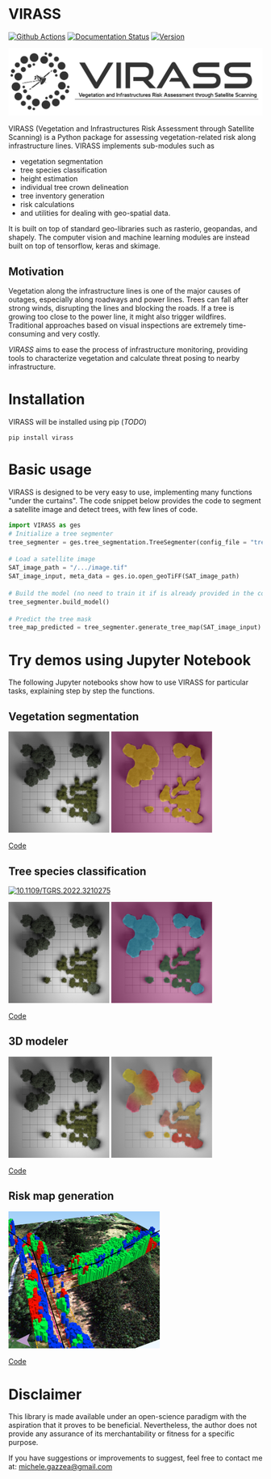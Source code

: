 # VIRASS

[![Github Actions](https://github.com/weecology/DeepForest/actions/workflows/Conda-app.yml/badge.svg)](https://github.com/weecology/DeepForest/actions/workflows/Conda-app.yml)
[![Documentation Status](https://readthedocs.org/projects/deepforest/badge/?version=latest)](http://deepforest.readthedocs.io/en/latest/?badge=latest)
[![Version](https://img.shields.io/pypi/v/DeepForest.svg)](https://pypi.python.org/pypi/DeepForest)


![img](docs/logo.png)

VIRASS (Vegetation and Infrastructures Risk Assessment through Satellite Scanning) is a Python package for assessing vegetation-related risk along infrastructure lines. VIRASS implements sub-modules such as
- vegetation segmentation
- tree species classification
- height estimation
- individual tree crown delineation
- tree inventory generation
- risk calculations 
- and utilities for dealing with geo-spatial data.

It is built on top of standard geo-libraries such as rasterio, geopandas, and shapely. The computer vision and machine learning modules are instead built on top of tensorflow, keras and skimage.


## Motivation

 Vegetation along the infrastructure lines is one of the major causes of outages, especially along roadways and power lines. Trees can fall after strong winds, disrupting the lines and blocking the roads. If a tree is growing too close to the power line, it might also trigger wildfires.
 Traditional approaches based on visual inspections are extremely time-consuming and very costly.
 
 *VIRASS* aims to ease the process of infrastructure monitoring, providing tools to characterize vegetation and calculate threat posing to nearby infrastructure.
  


# Installation

VIRASS will be installed using pip (*TODO*)

```
pip install virass
```

# Basic usage

VIRASS is designed to be very easy to use, implementing many functions "under the curtains". 
The code snippet below provides the code to segment a satellite image and detect trees, with few lines of code.

```Python
import VIRASS as ges
# Initialize a tree segmenter
tree_segmenter = ges.tree_segmentation.TreeSegmenter(config_file = "tree_segmenter_config.yaml")

# Load a satellite image
SAT_image_path = "/.../image.tif"
SAT_image_input, meta_data = ges.io.open_geoTiFF(SAT_image_path)

# Build the model (no need to train it if is already provided in the configuration file)
tree_segmenter.build_model()

# Predict the tree mask
tree_map_predicted = tree_segmenter.generate_tree_map(SAT_image_input)
```


# Try demos using Jupyter Notebook

The following Jupyter notebooks show how to use VIRASS for particular tasks, explaining step by step the functions. 


## Vegetation segmentation 

<p float="left">
<img src="images/readme/tree_top.jpg" width="200"/>
<img src="images/readme/tree_segmentation.png" width="200"/>
</p>

[Code](/Block_tree_segmentation.ipynb)

## Tree species classification

[![10.1109/TGRS.2022.3210275](http://img.shields.io/badge/DOI-10.1101/2021.01.08.425840-B31B1B.svg)](https://ieeexplore.ieee.org/abstract/document/9905623)

<p float="left">
<img src="images/readme/tree_top.jpg" width="200"/>
<img src="images/readme/tree_species.png" width="200"/>
</p>

[Code](/Block_tree_species_classification.ipynb)


## 3D modeler

<p float="left">
<img src="images/readme/tree_top.jpg" width="200"/>
<img src="images/readme/nDSM.png" width="200"/>
</p>

[Code](/Block_tree_height_estimation.ipynb)


## Risk map generation

<img src="images/readme/tree_inventory_3D_2.png" width="300">

[Code](/main.ipynb) 


# Disclaimer

This library is made available under an open-science paradigm with the aspiration that it proves to be beneficial. Nevertheless, the author does not provide any assurance of its merchantability or fitness for a specific purpose.

If you have suggestions or improvements to suggest, feel free to contact me at: michele.gazzea@gmail.com




 
